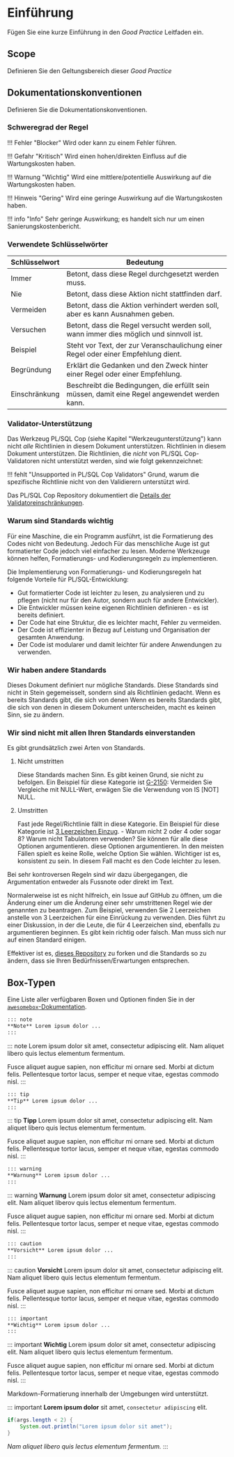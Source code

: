 # Einführung
<!-- markdownlint-configure-file { "MD013": { "tables": false } } -->
Fügen Sie eine kurze Einführung in den *Good Practice* Leitfaden ein.

## Scope

Definieren Sie den Geltungsbereich dieser *Good Practice*

## Dokumentationskonventionen

Definieren Sie die Dokumentationskonventionen.

### Schweregrad der Regel

!!! Fehler "Blocker"
    Wird oder kann zu einem Fehler führen.

!!! Gefahr "Kritisch"
    Wird einen hohen/direkten Einfluss auf die Wartungskosten haben.

!!! Warnung "Wichtig"
    Wird eine mittlere/potentielle Auswirkung auf die Wartungskosten haben.

!!! Hinweis "Gering"
    Wird eine geringe Auswirkung auf die Wartungskosten haben.

!!! info "Info"
    Sehr geringe Auswirkung; es handelt sich nur um einen Sanierungskostenbericht.

### Verwendete Schlüsselwörter

| Schlüsselwort | Bedeutung                                                                                     |
|---------------|-----------------------------------------------------------------------------------------------|
| Immer         | Betont, dass diese Regel durchgesetzt werden muss.                                            |
| Nie           | Betont, dass diese Aktion nicht stattfinden darf.                                             |
| Vermeiden     | Betont, dass die Aktion verhindert werden soll, aber es kann Ausnahmen geben.                 |
| Versuchen     | Betont, dass die Regel versucht werden soll, wann immer dies möglich und sinnvoll ist.        |
| Beispiel      | Steht vor Text, der zur Veranschaulichung einer Regel oder einer Empfehlung dient.            |
| Begründung    | Erklärt die Gedanken und den Zweck hinter einer Regel oder einer Empfehlung.                  |
| Einschränkung | Beschreibt die Bedingungen, die erfüllt sein müssen, damit eine Regel angewendet werden kann. |

### Validator-Unterstützung

Das Werkzeug PL/SQL Cop (siehe Kapitel "Werkzeugunterstützung") kann nicht
*alle* Richtlinien in diesem Dokument unterstützen. Richtlinien in diesem
Dokument unterstützen. Die Richtlinien, die *nicht* von PL/SQL Cop-Validatoren
nicht unterstützt werden, sind wie folgt gekennzeichnet:

!!! fehlt "Unsupported in PL/SQL Cop Validators"
    Grund, warum die spezifische Richtlinie nicht von den Validierern
    unterstützt wird.

Das PL/SQL Cop Repository dokumentiert die
[Details der Validatoreinschränkungen](https://github.com/Trivadis/plsql-cop-cli/blob/main/validator-limitations.md#guidelines).

### Warum sind Standards wichtig

Für eine Maschine, die ein Programm ausführt, ist die Formatierung des Codes
nicht von Bedeutung. Jedoch Für das menschliche Auge ist gut formatierter Code
jedoch viel einfacher zu lesen. Moderne Werkzeuge können helfen, Formatierungs-
und Kodierungsregeln zu implementieren.

Die Implementierung von Formatierungs- und Kodierungsregeln hat folgende
Vorteile für PL/SQL-Entwicklung:

- Gut formatierter Code ist leichter zu lesen, zu analysieren und zu pflegen
  (nicht nur für den  Autor, sondern auch für andere Entwickler).
- Die Entwickler müssen keine eigenen Richtlinien definieren - es ist bereits
  definiert.
- Der Code hat eine Struktur, die es leichter macht, Fehler zu vermeiden.
- Der Code ist effizienter in Bezug auf Leistung und Organisation der
  gesamten Anwendung.
- Der Code ist modularer und damit leichter für andere Anwendungen zu verwenden.

### Wir haben andere Standards

Dieses Dokument definiert nur mögliche Standards. Diese Standards sind nicht in
Stein gegemeisselt, sondern sind als Richtlinien gedacht. Wenn es bereits
Standards gibt, die sich von denen Wenn es bereits Standards gibt, die sich von
denen in diesem Dokument unterscheiden, macht es keinen Sinn, sie zu ändern.

### Wir sind nicht mit allen Ihren Standards einverstanden

Es gibt grundsätzlich zwei Arten von Standards.

1. Nicht umstritten

    Diese Standards machen Sinn. Es gibt keinen Grund, sie nicht zu befolgen.
    Ein Beispiel für diese Kategorie ist
    [G-2150](../../4-language-usage/2-variables-and-types/1-general/g-2150):
    Vermeiden Sie Vergleiche mit NULL-Wert, erwägen Sie die Verwendung von IS
    [NOT] NULL.

2. Umstritten

    Fast jede Regel/Richtlinie fällt in diese Kategorie. Ein Beispiel für diese
    Kategorie ist
    [3 Leerzeichen Einzug](../../3-coding-style/coding-style/#rules). - Warum
    nicht 2 oder 4 oder sogar 8? Warum nicht Tabulatoren verwenden? Sie
    können für alle diese Optionen argumentieren. diese Optionen argumentieren.
    In den meisten Fällen spielt es keine Rolle, welche Option Sie wählen.
    Wichtiger ist es, konsistent zu sein. In diesem Fall macht es den Code
    leichter zu lesen.

Bei sehr kontroversen Regeln sind wir dazu übergegangen, die Argumentation
entweder als Fussnote oder direkt im Text.

Normalerweise ist es nicht hilfreich, ein Issue auf GitHub zu öffnen, um die
Änderung einer um die Änderung einer sehr umstrittenen Regel wie der genannten
zu beantragen. Zum Beispiel, verwenden Sie 2 Leerzeichen anstelle von 3
Leerzeichen für eine Einrückung zu verwenden. Dies führt zu einer Diskussion,
in der die Leute, die für 4 Leerzeichen sind, ebenfalls zu argumentieren
beginnen. Es gibt kein richtig oder falsch. Man muss sich nur auf einen Standard
einigen.

Effektiver ist es,
[dieses Repository](https://github.com/Trivadis/plsql-and-sql-coding-guidelines)
zu forken und die Standards so zu ändern, dass sie Ihren
Bedürfnissen/Erwartungen entsprechen.

## Box-Typen

Eine Liste aller verfügbaren Boxen und Optionen finden Sie in der
[`awesomebox`-Dokumentation](https://ctan.org/pkg/awesomebox).

```Markdown
::: note
**Note** Lorem ipsum dolor ...
:::
```

::: note
Lorem ipsum dolor sit amet, consectetur adipiscing elit. Nam aliquet libero
quis lectus elementum fermentum.

Fusce aliquet augue sapien, non efficitur mi ornare sed. Morbi at dictum
felis. Pellentesque tortor lacus, semper et neque vitae, egestas commodo nisl.
:::

```Markdown
::: tip
**Tip** Lorem ipsum dolor ...
:::
```

::: tip
**Tipp** Lorem ipsum dolor sit amet, consectetur adipiscing elit. Nam aliquet
libero quis lectus elementum fermentum.

Fusce aliquet augue sapien, non efficitur mi ornare sed. Morbi at dictum
felis. Pellentesque tortor lacus, semper et neque vitae, egestas commodo nisl.
:::

```Markdown
::: warning
**Warnung** Lorem ipsum dolor ...
:::
```

::: warning
**Warnung** Lorem ipsum dolor sit amet, consectetur adipiscing elit. Nam aliquet
liberov quis lectus elementum fermentum.

Fusce aliquet augue sapien, non efficitur mi ornare sed. Morbi at dictum
felis. Pellentesque tortor lacus, semper et neque vitae, egestas commodo nisl.
:::

```Markdown
::: caution
**Vorsicht** Lorem ipsum dolor ...
:::
```

::: caution
**Vorsicht** Lorem ipsum dolor sit amet, consectetur adipiscing elit. Nam
aliquet libero quis lectus elementum fermentum.

Fusce aliquet augue sapien, non efficitur mi ornare sed. Morbi at dictum
felis. Pellentesque tortor lacus, semper et neque vitae, egestas commodo nisl.
:::

```Markdown
::: important
**Wichtig** Lorem ipsum dolor ...
:::
```

::: important
**Wichtig** Lorem ipsum dolor sit amet, consectetur adipiscing elit. Nam aliquet
libero quis lectus elementum fermentum.

Fusce aliquet augue sapien, non efficitur mi ornare sed. Morbi at dictum
felis. Pellentesque tortor lacus, semper et neque vitae, egestas commodo nisl.
:::

Markdown-Formatierung innerhalb der Umgebungen wird unterstützt.

::: important
**Lorem ipsum dolor** sit amet, `consectetur adipiscing` elit.

```JAVA
if(args.length < 2) {
    System.out.println("Lorem ipsum dolor sit amet");
}
```

*Nam aliquet libero
quis lectus elementum fermentum.*
:::

